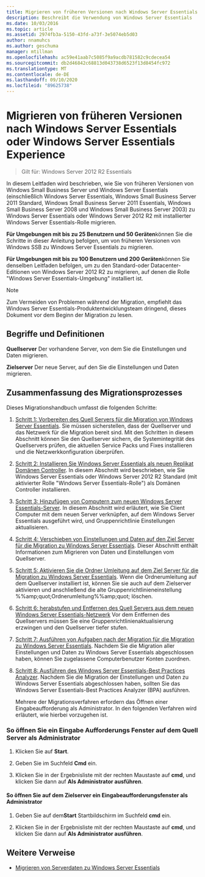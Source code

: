 ```yaml
---
title: Migrieren von früheren Versionen nach Windows Server Essentials oder Windows Server Essentials Experience
description: Beschreibt die Verwendung von Windows Server Essentials
ms.date: 10/03/2016
ms.topic: article
ms.assetid: 2974fb3a-5150-43fd-a73f-3e5074eb5d03
author: nnamuhcs
ms.author: geschuma
manager: mtillman
ms.openlocfilehash: ac59e41aab7c5085f9a9acdb781582c9cdecea54
ms.sourcegitcommit: db2d46842c68813d043738d6523f13d8454fc972
ms.translationtype: MT
ms.contentlocale: de-DE
ms.lasthandoff: 09/10/2020
ms.locfileid: "89625738"
---
```

# <a name="migrate-from-previous-versions-to-windows-server-essentials-or-windows-server-essentials-experience"></a>Migrieren von früheren Versionen nach Windows Server Essentials oder Windows Server Essentials Experience

>Gilt für: Windows Server 2012 R2 Essentials

In diesem Leitfaden wird beschrieben, wie Sie von früheren Versionen von Windows Small Business Server und Windows Server Essentials (einschließlich Windows Server Essentials, Windows Small Business Server 2011 Standard, Windows Small Business Server 2011 Essentials, Windows Small Business Server 2008 und Windows Small Business Server 2003) zu Windows Server Essentials oder Windows Server 2012 R2 mit installierter Windows Server Essentials-Rolle migrieren.

 **Für Umgebungen mit bis zu 25 Benutzern und 50 Geräten**können Sie die Schritte in dieser Anleitung befolgen, um von früheren Versionen von Windows SSB zu Windows Server Essentials zu migrieren.

 **Für Umgebungen mit bis zu 100 Benutzern und 200 Geräten**können Sie denselben Leitfaden befolgen, um zu den Standard-oder Datacenter-Editionen von Windows Server 2012 R2 zu migrieren, auf denen die Rolle "Windows Server Essentials-Umgebung" installiert ist.

> [!NOTE]
>  Zum Vermeiden von Problemen während der Migration, empfiehlt das Windows Server Essentials-Produktentwicklungsteam dringend, dieses Dokument vor dem Beginn der Migration zu lesen.

## <a name="terms-and-definitions"></a>Begriffe und Definitionen
 **Quellserver** Der vorhandene Server, von dem Sie die Einstellungen und Daten migrieren.

 **Zielserver** Der neue Server, auf den Sie die Einstellungen und Daten migrieren.

## <a name="migration-process-summary"></a>Zusammenfassung des Migrationsprozesses
 Dieses Migrationshandbuch umfasst die folgenden Schritte:

1. [Schritt 1: Vorbereiten des Quell Servers für die Migration von Windows Server Essentials](Step-1--Prepare-your-Source-Server-for-Windows-Server-Essentials-migration.md).  Sie müssen sicherstellen, dass der Quellserver und das Netzwerk für die Migration bereit sind. Mit den Schritten in diesem Abschnitt können Sie den Quellserver sichern, die Systemintegrität des Quellservers prüfen, die aktuellen Service Packs und Fixes installieren und die Netzwerkkonfiguration überprüfen.

2. [Schritt 2: Installieren Sie Windows Server Essentials als neuen Replikat Domänen Controller](Step-2--Install-Windows-Server-Essentials-as-a-new-replica-domain-controller.md). In diesem Abschnitt wird beschrieben, wie Sie Windows Server Essentials oder Windows Server 2012 R2 Standard (mit aktivierter Rolle "Windows Server Essentials-Rolle") als Domänen Controller installieren.

3. [Schritt 3: Hinzufügen von Computern zum neuen Windows Server Essentials-Server](Step-3--Join-computers-to-the-new-Windows-Server-Essentials-server.md).  In diesem Abschnitt wird erläutert, wie Sie Client Computer mit dem neuen Server verknüpfen, auf dem Windows Server Essentials ausgeführt wird, und Gruppenrichtlinie Einstellungen aktualisieren.

4. [Schritt 4: Verschieben von Einstellungen und Daten auf den Ziel Server für die Migration zu Windows Server Essentials](Step-4--Move-settings-and-data-to-the-Destination-Server-for-Windows-Server-Essentials-migration.md).  Dieser Abschnitt enthält Informationen zum Migrieren von Daten und Einstellungen vom Quellserver.

5. [Schritt 5: Aktivieren Sie die Ordner Umleitung auf dem Ziel Server für die Migration zu Windows Server Essentials](Step-5--Enable-folder-redirection-on-the-Destination-Server-for-Windows-Server-Essentials-migration.md).  Wenn die Ordnerumleitung auf dem Quellserver installiert ist, können Sie sie auch auf dem Zielserver aktivieren und anschließend die alte Gruppenrichtlinieneinstellung %%amp;quot;Ordnerumleitung%%amp;quot; löschen.

6. [Schritt 6: herabstufen und Entfernen des Quell Servers aus dem neuen Windows Server Essentials-Netzwerk](Step-6--Demote-and-remove-the-Source-Server-from-the-new-Windows-Server-Essentials-network.md)  Vor dem Entfernen des Quellservers müssen Sie eine Gruppenrichtlinienaktualisierung erzwingen und den Quellserver tiefer stufen.

7. [Schritt 7: Ausführen von Aufgaben nach der Migration für die Migration zu Windows Server Essentials](Step-7--Perform-post-migration-tasks-for-the-Windows-Server-Essentials-migration.md).  Nachdem Sie die Migration aller Einstellungen und Daten zu Windows Server Essentials abgeschlossen haben, können Sie zugelassene Computerbenutzer Konten zuordnen.

8. [Schritt 8: Ausführen des Windows Server Essentials-Best Practices Analyzer](Step-8--Run-the-Windows-Server-Essentials-Best-Practices-Analyzer.md).  Nachdem Sie die Migration der Einstellungen und Daten zu Windows Server Essentials abgeschlossen haben, sollten Sie das Windows Server Essentials-Best Practices Analyzer (BPA) ausführen.

   Mehrere der Migrationsverfahren erfordern das Öffnen einer Eingabeaufforderung als Administrator. In den folgenden Verfahren wird erläutert, wie hierbei vorzugehen ist.

###  <a name="to-open-a-command-prompt-window-on-the-source-server-as-an-administrator"></a><a name="BKMK_OpenACommandPromptAsAdmin"></a> So öffnen Sie ein Eingabe Aufforderungs Fenster auf dem Quell Server als Administrator

1.  Klicken Sie auf **Start**.

2.  Geben Sie im Suchfeld **Cmd** ein.

3.  Klicken Sie in der Ergebnisliste mit der rechten Maustaste auf **cmd**, und klicken Sie dann auf **Als Administrator ausführen**.

#### <a name="to-open-a-command-prompt-window-on-the-destination-server-as-an-administrator"></a>So öffnen Sie auf dem Zielserver ein Eingabeaufforderungsfenster als Administrator

1.  Geben Sie auf dem**Start** Startbildschirm im Suchfeld **cmd** ein.

2.  Klicken Sie in der Ergebnisliste mit der rechten Maustaste auf **cmd**, und klicken Sie dann auf **Als Administrator ausführen**.

## <a name="additional-references"></a>Weitere Verweise

-   [Migrieren von Serverdaten zu Windows Server Essentials](Migrate-Server-Data-to-Windows-Server-Essentials.md)

